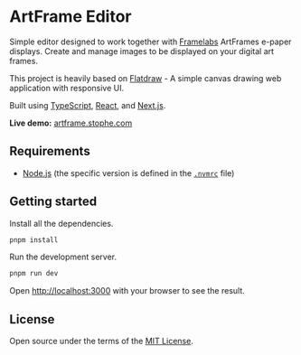 # ArtFrame Editor

Simple editor designed to work together with [Framelabs](https://framelabs.eu/) ArtFrames e-paper displays. Create and manage images to be displayed on your digital art frames.

This project is heavily based on [Flatdraw](https://github.com/diogocapela/flatdraw) - A simple canvas drawing web application with responsive UI.

Built using [TypeScript](https://typescriptlang.org), [React](https://react.dev), and [Next.js](https://nextjs.org).

**Live demo:** [artframe.stophe.com](https://artframe.stophe.com)

## Requirements

- [Node.js](https://nodejs.org) (the specific version is defined in the [`.nvmrc`](.nvmrc) file)

## Getting started

Install all the dependencies.

```bash
pnpm install
```

Run the development server.

```bash
pnpm run dev
```

Open [http://localhost:3000](http://localhost:3000) with your browser to see the result.

## License

Open source under the terms of the [MIT License](/LICENSE).
